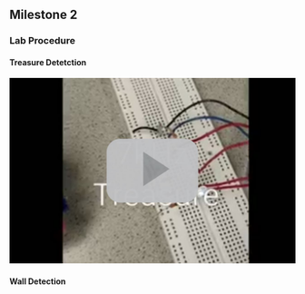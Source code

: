 ## Milestone 2

### Lab Procedure

#### Treasure Detetction


[![treasure detection video](./image/milestone2/2_1.JPG)](https://youtu.be/9iJFbW3Qb2s)


#### Wall Detection
